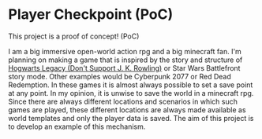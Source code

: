 # Player Checkpoint (PoC)

This project is a proof of concept! (PoC)

I am a big immersive open-world action rpg and a big minecraft fan.
I'm planning on making a game that is inspired by the story and structure of
[Hogwarts Legacy (Don't Support J. K. Rowling)](https://www.reddit.com/r/GirlGamers/comments/xm0tm1/hogwarts_legacy_dont_buy_it/)
or Star Wars Battlefront story mode. Other examples would be Cyberpunk 2077 or Red Dead Redemption.
In these games it is almost always possible to set a save point at any point. In my opinion,
it is unwise to save the world in a minecraft rpg. Since there are always different locations
and scenarios in which such games are played, these different locations are always made available
as world templates and only the player data is saved.
The aim of this project is to develop an example of this mechanism.
